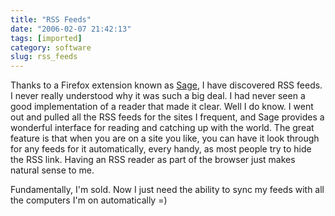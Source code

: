 ```yaml
---
title: "RSS Feeds"
date: "2006-02-07 21:42:13"
tags: [imported]
category: software
slug: rss_feeds
---
```

	
Thanks to a Firefox extension known as <a title="Sage" href="http://sage.mozdev.org/">Sage</a>, I have discovered RSS feeds.  I never really understood why it was such a big deal.  I had never seen a good implementation of a reader that made it clear.  Well I do know.  I went out and pulled all the RSS feeds for the sites I frequent, and Sage provides a wonderful interface for reading and catching up with the world.  The great feature is that when you are on a site you like, you can have it look through for any feeds for it automatically, every handy, as most people try to hide the RSS link.  Having an RSS reader as part of the browser just makes natural sense to me.

Fundamentally, I'm sold.  Now I just need the ability to sync my feeds with all the computers I'm on automatically =)
